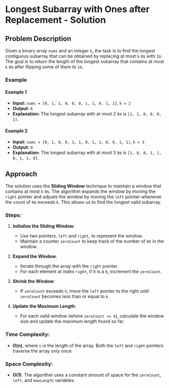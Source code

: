 # Longest Subarray with Ones after Replacement - Solution

## Problem Description
Given a binary array `nums` and an integer `k`, the task is to find the longest contiguous subarray that can be obtained by replacing at most `k` `0`s with `1`s. The goal is to return the length of the longest subarray that contains at most `k` `0`s after flipping some of them to `1`s.

### Example

#### Example 1
- **Input:** `nums = [0, 1, 1, 0, 0, 0, 1, 1, 0, 1, 1]`, `k = 2`
- **Output:** `6`
- **Explanation:** The longest subarray with at most 2 `0`s is `[1, 1, 0, 0, 0, 1]`.

#### Example 2
- **Input:** `nums = [0, 1, 0, 0, 1, 1, 0, 1, 1, 0, 0, 1, 1]`, `k = 3`
- **Output:** `9`
- **Explanation:** The longest subarray with at most 3 `0`s is `[1, 0, 0, 1, 1, 0, 1, 1, 0]`.

## Approach

The solution uses the **Sliding Window** technique to maintain a window that contains at most `k` `0`s. The algorithm expands the window by moving the `right` pointer and adjusts the window by moving the `left` pointer whenever the count of `0`s exceeds `k`. This allows us to find the longest valid subarray.

### Steps:
1. **Initialize the Sliding Window**:
   - Use two pointers, `left` and `right`, to represent the window.
   - Maintain a counter `zeroCount` to keep track of the number of `0`s in the window.

2. **Expand the Window**:
   - Iterate through the array with the `right` pointer.
   - For each element at index `right`, if it is a `0`, increment the `zeroCount`.

3. **Shrink the Window**:
   - If `zeroCount` exceeds `k`, move the `left` pointer to the right until `zeroCount` becomes less than or equal to `k`.

4. **Update the Maximum Length**:
   - For each valid window (where `zeroCount <= k`), calculate the window size and update the maximum length found so far.

### Time Complexity:
- **O(n)**, where `n` is the length of the array. Both the `left` and `right` pointers traverse the array only once.

### Space Complexity:
- **O(1)**. The algorithm uses a constant amount of space for the `zeroCount`, `left`, and `maxLength` variables.

